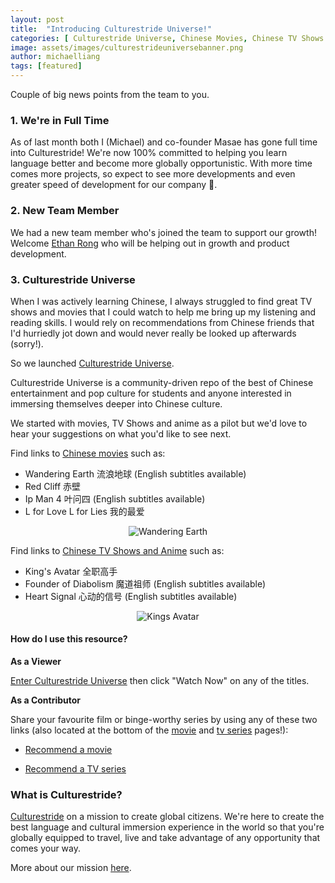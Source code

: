 ```yaml
---
layout: post
title:  "Introducing Culturestride Universe!"
categories: [ Culturestride Universe, Chinese Movies, Chinese TV Shows ]
image: assets/images/culturestrideuniversebanner.png
author: michaelliang
tags: [featured]
---
```

Couple of big news points from the team to you.

### 1. We're in Full Time

As of last month both I (Michael) and co-founder Masae has gone full time into Culturestride! We're now 100% committed to helping you learn language better and become more globally opportunistic. With more time comes more projects, so expect to see more developments and even greater speed of development for our company 🙂.

### 2. New Team Member

We had a new team member who's joined the team to support our growth! Welcome <a href="https://www.linkedin.com/in/ethan-rong/" target="_blank">Ethan Rong</a> who will be helping out in growth and product development.

### 3. Culturestride Universe

When I was actively learning Chinese, I always struggled to find great TV shows and movies that I could watch to help me bring up my listening and reading skills. I would rely on recommendations from Chinese friends that I'd hurriedly jot down and would never really be looked up afterwards (sorry!).

So we launched <a href="https://culturestride.com/universe" target="_blank">Culturestride Universe</a>.

Culturestride Universe is a community-driven repo of the best of Chinese entertainment and pop culture for students and anyone interested in immersing themselves deeper into Chinese culture.

We started with movies, TV Shows and anime as a pilot but we'd love to hear your suggestions on what you'd like to see next.

Find links to <a href="https://culturestride.com/universe/movies" target="_blank">Chinese movies</a> such as:

- Wandering Earth 流浪地球 (English subtitles available)
- Red Cliff 赤壁
- Ip Man 4 叶问四 (English subtitles available)
- L for Love L for Lies 我的最爱

<div style="text-align:center">
<img style="max-height:500px" src="../../assets/images/wanderingearth.jpg" alt="Wandering Earth"/>
</div>

Find links to <a href="https://culturestride.com/universe/tvseries" target="_blank">Chinese TV Shows and Anime</a> such as:

- King's Avatar 全职高手
- Founder of Diabolism 魔道祖师 (English subtitles available)
- Heart Signal 心动的信号 (English subtitles available)

<div style="text-align:center">
<img style="max-height:500px" src="../../assets/images/kingsavatar.jpg" alt="Kings Avatar"/>
</div>

#### How do I use this resource?

**As a Viewer**

<a href="https://culturestride.com/universe" target="_blank">Enter Culturestride Universe</a> then click "Watch Now" on any of the titles.

**As a Contributor**

Share your favourite film or binge-worthy series by using any of these two links (also located at the bottom of the <a href="https://culturestride.com/universe/movies" target="_blank">movie</a> and <a href="https://culturestride.com/universe/tvseries" target="_blank">tv series</a> pages!):

- <a href="https://culturestride.com/universe/recommendmovie" target="_blank">Recommend a movie</a>

- <a href="https://culturestride.com/universe/recommendtvseries" target="_blank">Recommend a TV series</a>

### What is Culturestride?

[Culturestride](https://culturestride.com) on a mission to create global citizens. We're here to create the best language and cultural immersion experience in the world so that you're globally equipped to travel, live and take advantage of any opportunity that comes your way.

More about our mission <a href="https://culturestride.com/think/join-culturestride/" target="_blank">here</a>.